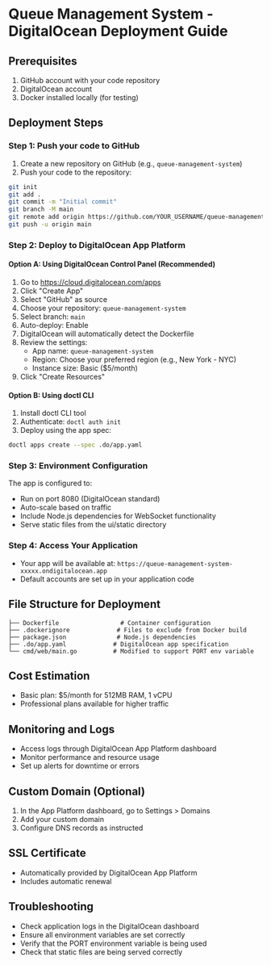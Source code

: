 # Queue Management System - DigitalOcean Deployment Guide

## Prerequisites
1. GitHub account with your code repository
2. DigitalOcean account
3. Docker installed locally (for testing)

## Deployment Steps

### Step 1: Push your code to GitHub
1. Create a new repository on GitHub (e.g., `queue-management-system`)
2. Push your code to the repository:
```bash
git init
git add .
git commit -m "Initial commit"
git branch -M main
git remote add origin https://github.com/YOUR_USERNAME/queue-management-system.git
git push -u origin main
```

### Step 2: Deploy to DigitalOcean App Platform

#### Option A: Using DigitalOcean Control Panel (Recommended)
1. Go to https://cloud.digitalocean.com/apps
2. Click "Create App"
3. Select "GitHub" as source
4. Choose your repository: `queue-management-system`
5. Select branch: `main`
6. Auto-deploy: Enable
7. DigitalOcean will automatically detect the Dockerfile
8. Review the settings:
   - App name: `queue-management-system`
   - Region: Choose your preferred region (e.g., New York - NYC)
   - Instance size: Basic ($5/month)
9. Click "Create Resources"

#### Option B: Using doctl CLI
1. Install doctl CLI tool
2. Authenticate: `doctl auth init`
3. Deploy using the app spec:
```bash
doctl apps create --spec .do/app.yaml
```

### Step 3: Environment Configuration
The app is configured to:
- Run on port 8080 (DigitalOcean standard)
- Auto-scale based on traffic
- Include Node.js dependencies for WebSocket functionality
- Serve static files from the ui/static directory

### Step 4: Access Your Application
- Your app will be available at: `https://queue-management-system-xxxxx.ondigitalocean.app`
- Default accounts are set up in your application code

## File Structure for Deployment
```
├── Dockerfile                 # Container configuration
├── .dockerignore             # Files to exclude from Docker build
├── package.json              # Node.js dependencies
├── .do/app.yaml             # DigitalOcean app specification
└── cmd/web/main.go          # Modified to support PORT env variable
```

## Cost Estimation
- Basic plan: $5/month for 512MB RAM, 1 vCPU
- Professional plans available for higher traffic

## Monitoring and Logs
- Access logs through DigitalOcean App Platform dashboard
- Monitor performance and resource usage
- Set up alerts for downtime or errors

## Custom Domain (Optional)
1. In the App Platform dashboard, go to Settings > Domains
2. Add your custom domain
3. Configure DNS records as instructed

## SSL Certificate
- Automatically provided by DigitalOcean App Platform
- Includes automatic renewal

## Troubleshooting
- Check application logs in the DigitalOcean dashboard
- Ensure all environment variables are set correctly
- Verify that the PORT environment variable is being used
- Check that static files are being served correctly
